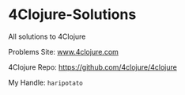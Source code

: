 # 4Clojure-Solutions
All solutions to 4Clojure

Problems Site: www.4clojure.com

4Clojure Repo: https://github.com/4clojure/4clojure

My Handle: `haripotato`